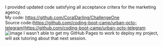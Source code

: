I provided updated code satisfying all acceptance critera for the marketing agency. <br>
My code: https://github.com/CoralDarling/ChallengeOne <br>
Source code:(https://github.com/coding-boot-camp/urban-octo-telegram)https://github.com/coding-boot-camp/urban-octo-telegram <br>
![image](https://github.com/CoralDarling/ChallengeOne/assets/109124878/0d86bd6c-2ef6-47c9-912d-c7e014ff1688)
I wasn't able to get my GitHub Pages to work to deploy my project, will ask tutoring about that next session.
